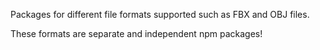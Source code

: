 Packages for different file formats supported such as FBX and OBJ files.

These formats are separate and independent npm packages!
